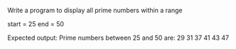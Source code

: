 Write a program to display all prime numbers within a range

start = 25
end = 50

Expected output:
Prime numbers between 25 and 50 are:
29
31
37
41
43
47